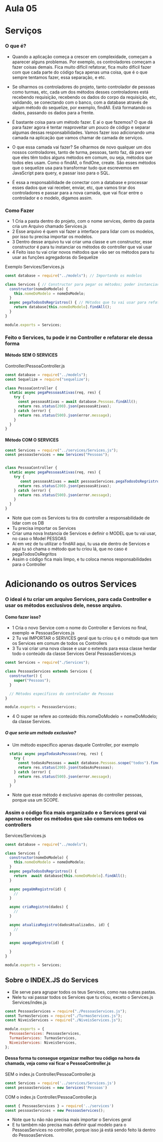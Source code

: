 # Aula 05

# Serviços

### O que é?

- Quando a aplicação começa a crescer em complexidade, começam a aparecer alguns problemas. Por exemplo, os controladores começam a fazer coisas demais. Fica muito difícil refatorar, fica muito difícil fazer com que cada parte do código faça apenas uma coisa, que é o que sempre tentamos fazer, essa separação, e etc.

- Se olharmos os controladores do projeto, tanto controlador de pessoas como turmas, etc, cada um dos métodos desses controladores está recebendo requisição, recebendo os dados do corpo da requisição, etc, validando, se conectando com o banco, com a database através de algum método do sequelize, por exemplo, findAll. Está formatando os dados, passando os dados para a frente.

- É bastante coisa para um método fazer. E aí o que fazemos? O que dá para fazer agora é tentar reaproveitar um pouco de código e separar algumas dessas responsabilidades. Vamos fazer isso adicionando uma camada na aplicação que vamos chamar de camada de serviços.

-  O que essa camada vai fazer? Se olharmos de novo qualquer um dos nossos controladores, tanto de turma, pessoas, tanto faz, dá para ver que eles têm todos alguns métodos em comum, ou seja, métodos que todos eles usam. Como o findAll, o findOne, create. São esses métodos que o sequelize usa para transformar tudo que escrevemos em JavaScript para query, e passar isso para o SQL.

- É essa a responsabilidade de conectar com a database e processar esses dados que vai receber, enviar, etc, que vamos tirar dos controladores e passar para a nova camada, que vai ficar entre o controlador e o modelo, digamos assim.

### Como Fazer

- 1 Cria a pasta dentro do projeto, com o nome services, dentro da pasta cria um Arquivo chamado Services.js
- 2 Esse arquivo é quem vai fazer a interface para lidar com os modelos, por isso tu precisa importar os modelos.
- 3 Dentro desse arquivo tu vai criar uma classe e um constructor, esse constructor é para tu instanciar os métodos do controller que vai usar
- 4 Feito isso tu vai criar novos métodos que vão ser os métodos para tu usar as funções agregadoras do Sequelize

Exemplo
Services/Services.js
```js
const database = require("../models"); // Importando os modelos

class Services { // Constructor para pegar os métodos; poder instanciar novas classes
  constructor(nomeDoModelo) {
    this.nomeDoModelo = nomeDoModelo;
  }
  async pegaTodosOsRegristros() { // Métodos que tu vai usar para refatorar
    return database[this.nomeDoModelo].findAll();
  }
}

module.exports = Services;

```

### Feito o Services, tu pode ir no Controller e refatorar ele dessa forma
#### Método SEM O SERVICES
Controller/PessoaController.js
```js
const database = require("../models");
const Sequelize = require("sequelize");

class PessoaController {
  static async pegaPessoasAtivas(req, res) {
    try {
      const pessoasAtivas = await database.Pessoas.findAll();
      return res.status(200).json(pessoasAtivas);
    } catch (error) {
      return res.status(500).json(error.message);
    }
  }
}
```
#### Método COM O SERVICES
```js
const Services = require("../services/Services.js");
const pessoasServices = new Services("Pessoas");


class PessoaController {
  static async pegaPessoasAtivas(req, res) {
    try {
       const pessoasAtivas = await pessoasServices.pegaTodosOsRegristros();
      return res.status(200).json(pessoasAtivas);
    } catch (error) {
      return res.status(500).json(error.message);
    }
  }
}
```

- Note que com os Services tu tira do controller a responsabilidade de lidar com os DB
- Tu precisa importar os Services
- Criar uma nova Instancia de Services e definir o MODEL que tu vai usar, no caso o Model PESSOAS
- Aí em vez de tu utilizar o findAll aqui, tu usa ele dentro de Services e aqui tu só chama o método que tu criou lá, que no caso é pegaTodosOsRegritos
- Assim o código fica mais limpo, e tu coloca menos responsabilidades para o Controller

# Adicionando os outros Services

### O ideal é tu criar um arquivo Services, para cada Controller e usar os métodos exclusivos dele, nesse arquivo.

#### Como fazer isso?

- 1 Cria o novo Service com o nome do Controller e Services no final, exemplo => PessoasServices.js
- 2 Tu vai IMPORTAR o SERVICES geral que tu criou q é o método que tem os Services em comum de todos os Controllers
- 3 Tu vai criar uma nova classe e usar o extends para essa classe herdar todo o conteúdo da classe Services Geral
PessoasServices.js
```js
const Services = require("./Services");

class PessoasServices extends Services {
  constructor() {
    super("Pessoas");
  }

  // Métodos específicos do controlador de Pessoas
}

module.exports = PessoasServices;

```
- 4 O super se refere ao conteúdo     this.nomeDoModelo = nomeDoModelo; da classe Services.

##### O que seria um método exclusivo?

- Um método específico apenas daquele Controller, por exemplo
```js
  static async pegaTodasAsPessoas(req, res) {
    try {
      const todasAsPessoas = await database.Pessoas.scope("todos").findAll();
      return res.status(200).json(todasAsPessoas);
    } catch (error) {
      return res.status(500).json(error.message);
    }
  }
```
- Note que esse método é exclusivo apenas do controller pessoas, porque usa um SCOPE.

### Assim o código fica mais organizado e o Services geral vai apenas receber os métodos que são comuns em todos os controllers

Services/Services.js
```js
const database = require("../models");

class Services {
  constructor(nomeDoModelo) {
    this.nomeDoModelo = nomeDoModelo;
  }
  async pegaTodosOsRegristros() {
    return  await database[this.nomeDoModelo].findAll();
  }

  async pegaUmRegistro(id) {
    //
  }

  async criaRegistro(dados) {
    //
  }

  async atualizaRegistro(dadosAtualizados, id) {
    //
  }

  async apagaRegistro(id) {
    
  }
}

module.exports = Services;

```

## Sobre o INDEX.JS do Services

- Ele serve para agrupar todos os teus Services, como nas outras pastas.
- Nele tu vai passar todos os Services que tu criou, exceto o Services.js
Services/index.js
```js
const PessoasServices = require("./PessoasServices.js");
const TurmasServices = require("./TurmasServices.js");
const NiveisServices = require("./NiveisServices.js");

module.exports = {
  PessoasServices: PessoasServices,
  TurmasServices: TurmasServices,
  NiveisServices: NiveisServices,
};

```

#### Dessa forma tu consegue organizar melhor teu código na hora da chamada, veja como vai ficar o PessoaController.js
SEM o index.js
Controller/PessoaController.js
```js
const Services = require('../services/Services.js')
const pessoasServices = new Services('Pessoas')

```


COM o index.js
Controller/PessoaController.js
```js
const { PessoasServices } = require('../services')
const pessoasServices = new PessoasServices();
```

- Note que tu não não precisa mais importar o Services geral
- E tu também não precisa mais definir qual modelo para o PessoasServices no controller, porque isso já está sendo feito lá dentro do PessoasServices.
